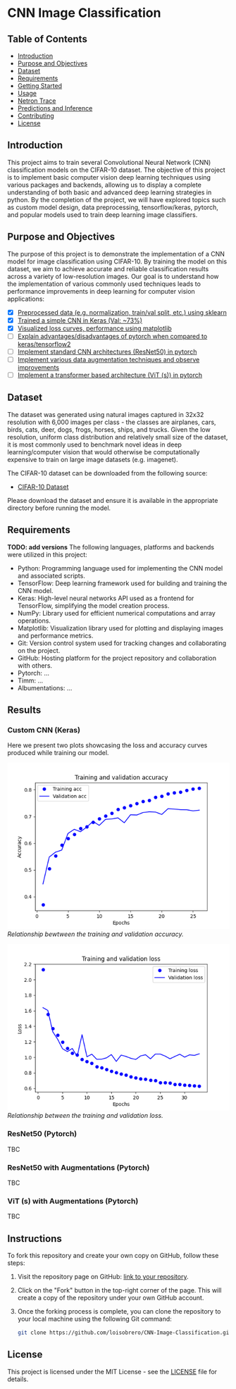 # CNN Image Classification

## Table of Contents

- [Introduction](#introduction)
- [Purpose and Objectives](#purpose)
- [Dataset](#dataset)
- [Requirements](#requirements)
- [Getting Started](#getting-started)
- [Usage](#usage)
- [Netron Trace](#netron-visualization-of-our-model)
- [Predictions and Inference](#pytorch-and-onnx-predictions-and-inference)
- [Contributing](#contributing)
- [License](#license)

## Introduction

This project aims to train several Convolutional Neural Network (CNN) classification models on the CIFAR-10 dataset. The objective of this project is to implement basic computer vision deep learning techniques using various packages and backends, allowing us to display a complete understanding of both basic and advanced deep learning strategies in python. By the completion of the project, we will have explored topics such as custom model design, data preprocessing, tensorflow/keras, pytorch, and popular models used to train deep learning image classifiers.

## Purpose and Objectives

The purpose of this project is to demonstrate the implementation of a CNN model for image classification using CIFAR-10. By training the model on this dataset, we aim to achieve accurate and reliable classification results across a variety of low-resolution images. Our goal is to understand how the implementation of various commonly used techniques leads to performance improvements in deep learning for computer vision applications:

- [x] [Preprocessed data (e.g. normalization, train/val split, etc.) using sklearn](utils/data.py)
- [x] [Trained a simple CNN in Keras (Val: ~73%)](utils/train.py)
- [x] [Visualized loss curves, performance using matplotlib](utils/visualization.py)
- [ ] [Explain advantages/disadvantages of pytorch when compared to keras/tensorflow2](README.md)
- [ ] [Implement standard CNN architectures (ResNet50) in pytorch](utils)
- [ ] [Implement various data augmentation techniques and observe improvements](utils)
- [ ] [Implement a transformer based architecture (ViT (s)) in pytorch](utils)

## Dataset

The dataset was generated using natural images captured in 32x32 resolution with 6,000 images per class - the classes are airplanes, cars, birds, cats, deer, dogs, frogs, horses, ships, and trucks. Given the low resolution, uniform class distribution and relatively small size of the dataset, it is most commonly used to benchmark novel ideas in deep learning/computer vision that would otherwise be computationally expensive to train on large image datasets (e.g. imagenet).

The CIFAR-10 dataset can be downloaded from the following source:

- [CIFAR-10 Dataset](https://www.cs.toronto.edu/~kriz/cifar.html)

Please download the dataset and ensure it is available in the appropriate directory before running the model.

## Requirements

**TODO: add versions**
The following languages, platforms and backends were utilized in this project:

- Python: Programming language used for implementing the CNN model and associated scripts.
- TensorFlow: Deep learning framework used for building and training the CNN model.
- Keras: High-level neural networks API used as a frontend for TensorFlow, simplifying the model creation process.
- NumPy: Library used for efficient numerical computations and array operations.
- Matplotlib: Visualization library used for plotting and displaying images and performance metrics.
- Git: Version control system used for tracking changes and collaborating on the project.
- GitHub: Hosting platform for the project repository and collaboration with others.
- Pytorch: ...
- Timm: ...
- Albumentations: ...

## Results

### Custom CNN (Keras)

Here we present two plots showcasing the loss and accuracy curves produced while training our model.

![Accuracy Plot](screenshots/accuracy_plot.png)
*Relationship bewtween the training and validation accuracy.*

![History Plot](screenshots/history.png)
*Relationship between the training and validation loss.*

### ResNet50 (Pytorch)

TBC

### ResNet50 with Augmentations (Pytorch)

TBC

### ViT (s) with Augmentations (Pytorch)

TBC

## Instructions

To fork this repository and create your own copy on GitHub, follow these steps:

1. Visit the repository page on GitHub: [link to your repository](https://github.com/loisobrero/CNN-Image-Classification.git).

2. Click on the "Fork" button in the top-right corner of the page. This will create a copy of the repository under your own GitHub account.

3. Once the forking process is complete, you can clone the repository to your local machine using the following Git command:

   ```bash
   git clone https://github.com/loisobrero/CNN-Image-Classification.git


## License

This project is licensed under the MIT License - see the [LICENSE](LICENSE) file for details.
